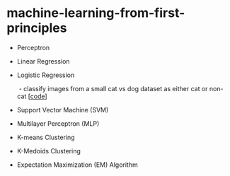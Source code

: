 # machine-learning-from-first-principles

- Perceptron

- Linear Regression

- Logistic Regression

  ​		- classify images from a small cat vs dog dataset  as either cat or non-cat  [[code](https://github.com/shazzad-hasan/machine-learning-from-first-principles/blob/main/logistic_regression/logistic_regression_classifier.ipynb)]

- Support Vector Machine (SVM)
- Multilayer Perceptron (MLP)
- K-means Clustering
- K-Medoids Clustering
- Expectation Maximization (EM) Algorithm

  
